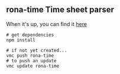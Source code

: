 ## rona-time Time sheet parser
When it's up, you can find it [here](http://rona-time.cloudfoundry.com)

    # get dependencies
    npm install
    
    # if not yet created...
    vmc push rona-time
    # to push an update
    vmc update rona-time

